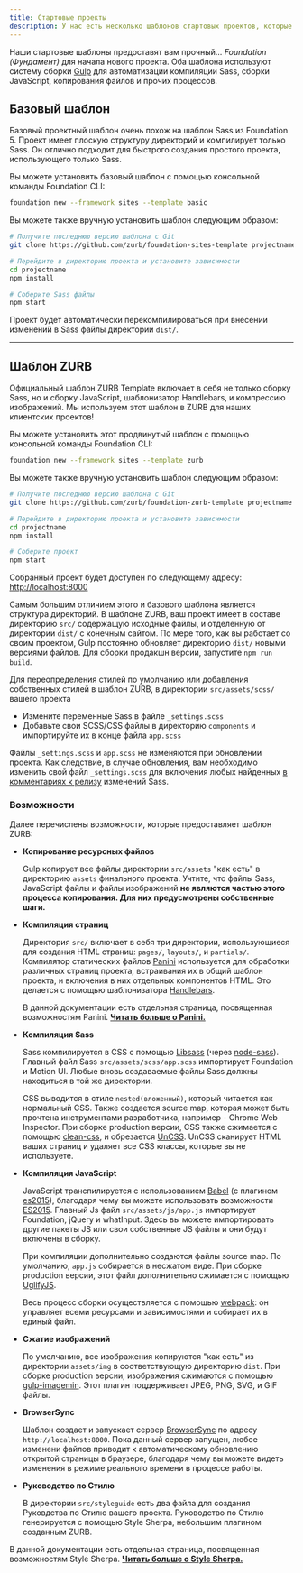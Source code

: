 ```yaml
---
title: Стартовые проекты
description: У нас есть несколько шаблонов стартовых проектов, которые могут быть установлены с помощью Foundation CLI. Вы также можете скачать их вручную!
---
```



Наши стартовые шаблоны предоставят вам прочный... *Foundation (Фундамент)* для начала нового проекта. Оба шаблона используют систему сборки [Gulp](http://gulpjs.com) для автоматизации компиляции Sass, сборки JavaScript, копирования файлов и прочих процессов.

## Базовый шаблон

Базовый проектный шаблон очень похож на шаблон Sass из Foundation 5. Проект имеет плоскую структуру директорий и компилирует только Sass. Он отлично подходит для быстрого создания простого проекта, использующего только Sass.

Вы можете установить базовый шаблон с помощью консольной команды Foundation CLI:

```bash
foundation new --framework sites --template basic
```

Вы можете также вручную установить шаблон следующим образом:
 ```bash
# Получите последнюю версию шаблона с Git
git clone https://github.com/zurb/foundation-sites-template projectname

# Перейдите в директорию проекта и установите зависимости
cd projectname
npm install

# Соберите Sass файлы
npm start
```

Проект будет автоматически перекомпилироваться при внесении изменений в Sass файлы директории `dist/`.

---

## Шаблон ZURB

Официальный шаблон ZURB Template включает в себя не только сборку Sass, но и сборку JavaScript, шаблонизатор Handlebars, и компрессию изображений. Мы используем этот шаблон в ZURB для наших клиентских проектов!

Вы можете установить этот продвинутый шаблон с помощью консольной команды Foundation CLI:

```bash
foundation new --framework sites --template zurb
```

Вы можете также вручную установить шаблон следующим образом:
```bash
# Получите последнюю версию шаблона с Git
git clone https://github.com/zurb/foundation-zurb-template projectname

# Перейдите в директорию проекта и установите зависимости
cd projectname
npm install

# Соберите проект
npm start
```

Собранный проект будет доступен по следующему адресу: <a class="button primary" href="http://localhost:8000" target="_blank">http://localhost:8000</a>

Самым большим отличием этого и базового шаблона является структура директорий. В шаблоне ZURB, ваш проект имеет в составе директорию `src/` содержащую исходные файлы, и отделенную от директории `dist/` с конечным сайтом. По мере того, как вы работает со своим проектом, Gulp постоянно обновляет директорию `dist/` новыми версиями файлов. Для сборки продакшн версии, запустите `npm run build`.

Для переопределения стилей по умолчанию или добавления собственных стилей в шаблон ZURB, в директории `src/assets/scss/` вашего проекта
 - Измените переменные Sass в файле `_settings.scss`
 - Добавьте свои SCSS/CSS файлы в директорию `components` и импортируйте их в конце файла `app.scss`

Файлы `_settings.scss` и `app.scss` не изменяются при обновлении проекта. Как следствие, в случае обновления, вам необходимо изменить свой файл `_settings.scss` для включения любых найденных [в комментариях к релизу](https://github.com/zurb/foundation-sites/releases) изменений Sass.

### Возможности

Далее перечислены возможности, которые предоставляет шаблон ZURB:

* **Копирование ресурсных файлов**

  Gulp копирует все файлы директории `src/assets` "как есть" в директорию  `assets` финального проекта. Учтите, что файлы Sass, JavaScript файлы и файлы изображений **не являются частью этого процесса копирования. Для них предусмотрены собственные шаги.**
  

* **Компиляция страниц**

  Директория `src/` включает в себя три директории, использующиеся для создания HTML страниц: `pages/`, `layouts/`, и `partials/`. Компилятор статических файлов [Panini](panini.html) используется для обработки различных страниц проекта, встраивания их в общий шаблон проекта, и включения в них отдельных компонентов HTML. Это делается с помощью шаблонизатора [Handlebars](http://handlebarsjs.com/).

  В данной документации есть отдельная страница, посвященная возможностям Panini. **[Читать больше о Panini.](panini.html)**

* **Компиляция Sass**

  Sass компилируется в CSS с помощью [Libsass](http://sass-lang.com/libsass) (через [node-sass](https://github.com/sass/node-sass)). Главный файл Sass `src/assets/scss/app.scss` импортирует Foundation и Motion UI. Любые вновь создаваемые файлы Sass должны находиться в той же директории.

  CSS выводится в стиле `nested(вложенный)`, который читается как нормальный CSS. Также создается source map, которая может быть прочтена инструментами разработчика, например - Chrome Web Inspector. При сборке production версии, CSS также сжимается с помощью [clean-css](https://github.com/jakubpawlowicz/clean-css/issues), и обрезается [UnCSS](https://github.com/giakki/uncss). UnCSS сканирует HTML ваших страниц и удаляет все CSS классы, которые вы не используете.

* **Компиляция JavaScript**

  JavaScript транспилируется с использованием [Babel](https://babeljs.io) (с плагином [es2015](https://babeljs.io/docs/plugins/#es2015)), благодаря чему вы можете использовать возможности [ES2015](https://babeljs.io/learn-es2015/).
  Главный Js файл `src/assets/js/app.js` импортирует Foundation, jQuery и whatInput. Здесь вы можете импортировать другие пакеты JS или свои собственные JS файлы и они будут включены в сборку.

  При компиляции дополнительно создаются файлы source map. По умолчанию, `app.js` собирается в несжатом виде. При сборке production версии, этот файл дополнительно сжимается с помощью [UglifyJS](https://github.com/mishoo/UglifyJS).

  Весь процесс сборки осуществляется с помощью [webpack](https://webpack.js.org): он управляет всеми ресурсами и зависимостями и собирает их в единый файл.

* **Сжатие изображений**

  По умолчанию, все изображения копируются "как есть" из директории `assets/img` в соответствующую директорию `dist`. При сборке production версии, изображения сжимаются с помощью [gulp-imagemin](https://github.com/sindresorhus/gulp-imagemin). Этот плагин поддерживает JPEG, PNG, SVG, и GIF файлы.

* **BrowserSync**

  Шаблон создает и запускает сервер [BrowserSync](http://www.browsersync.io/) по адресу `http://localhost:8000`. Пока данный сервер запущен, любое изменени файлов приводит к автоматическому обновлению открытой страницы в браузере, благодаря чему вы можете видеть изменения в режиме реального времени в процессе работы.

* **Руководство по Стилю**

  В директории `src/styleguide` есть два файла для создания Руковдства по Стилю вашего проекта. Руководство по Стилю генерируется с помощью Style Sherpa, небольшим плагином созданным ZURB.

В данной документации есть отдельная страница, посвященная возможностям Style Sherpa. **[Читать больше о Style Sherpa.](style-sherpa.html)**
